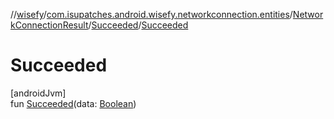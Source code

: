 //[wisefy](../../../../index.md)/[com.isupatches.android.wisefy.networkconnection.entities](../../index.md)/[NetworkConnectionResult](../index.md)/[Succeeded](index.md)/[Succeeded](-succeeded.md)

# Succeeded

[androidJvm]\
fun [Succeeded](-succeeded.md)(data: [Boolean](https://kotlinlang.org/api/latest/jvm/stdlib/kotlin/-boolean/index.html))
